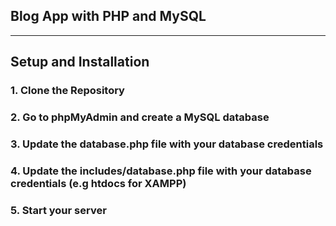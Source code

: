 ## Blog App with PHP and MySQL
---------------------------------
## Setup and Installation
### 1. Clone the Repository
### 2. Go to phpMyAdmin and create a MySQL database
### 3. Update the database.php file with your database credentials
### 4. Update the includes/database.php file with your database credentials (e.g htdocs for XAMPP)
### 5. Start your server
